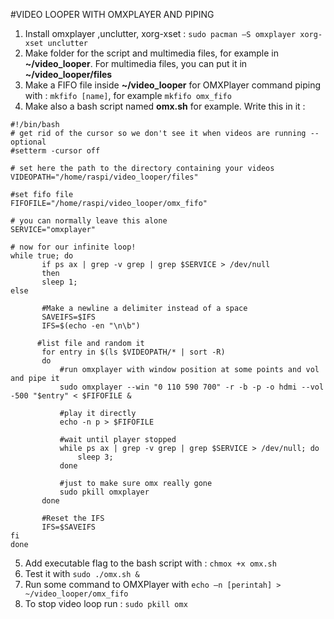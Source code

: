 #VIDEO LOOPER WITH OMXPLAYER AND PIPING
1.	Install omxplayer ,unclutter, xorg-xset : `sudo pacman –S omxplayer xorg-xset unclutter`
2.	Make folder for the script and multimedia files, for example in **~/video_looper**. For multimedia files, you can put it in **~/video_looper/files**
3.	Make a FIFO file inside **~/video_looper** for OMXPlayer command piping with : `mkfifo [name]`, for example `mkfifo omx_fifo`
4.	Make also a bash script named **omx.sh** for example. Write this in it :
 ```
 #!/bin/bash
 # get rid of the cursor so we don't see it when videos are running -- optional
 #setterm -cursor off

 # set here the path to the directory containing your videos
 VIDEOPATH="/home/raspi/video_looper/files" 

 #set fifo file
 FIFOFILE="/home/raspi/video_looper/omx_fifo"

 # you can normally leave this alone
 SERVICE="omxplayer"

 # now for our infinite loop!
 while true; do
        if ps ax | grep -v grep | grep $SERVICE > /dev/null
        then
        sleep 1;
 else

        #Make a newline a delimiter instead of a space
		SAVEIFS=$IFS
		IFS=$(echo -en "\n\b")

	   #list file and random it
        for entry in $(ls $VIDEOPATH/* | sort -R)
        do
			#run omxplayer with window position at some points and vol and pipe it
			sudo omxplayer --win "0 110 590 700" -r -b -p -o hdmi --vol -500 "$entry" < $FIFOFILE &
                
            #play it directly
			echo -n p > $FIFOFILE
			
			#wait until player stopped
			while ps ax | grep -v grep | grep $SERVICE > /dev/null; do
				sleep 3;
			done

			#just to make sure omx really gone
			sudo pkill omxplayer
        done
        
        #Reset the IFS
		IFS=$SAVEIFS
 fi
 done
 ```

5.	Add executable flag to the bash script with : `chmox +x omx.sh`
6.	Test it with `sudo ./omx.sh &`
7.	Run some command to OMXPlayer with `echo –n [perintah] > ~/video_looper/omx_fifo`
8.	To stop video loop run : `sudo pkill omx`

